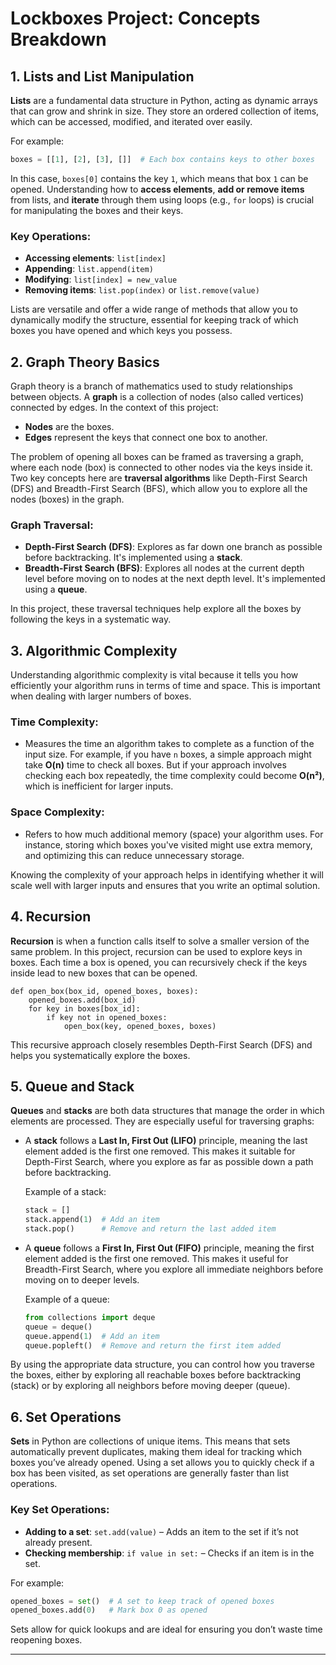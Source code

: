 # Lockboxes Project: Concepts Breakdown

## **1. Lists and List Manipulation**

**Lists** are a fundamental data structure in Python, acting as dynamic arrays that can grow and shrink in size. They store an ordered collection of items, which can be accessed, modified, and iterated over easily. 

For example:
```python
boxes = [[1], [2], [3], []]  # Each box contains keys to other boxes
```
In this case, `boxes[0]` contains the key `1`, which means that box `1` can be opened. Understanding how to **access elements**, **add or remove items** from lists, and **iterate** through them using loops (e.g., `for` loops) is crucial for manipulating the boxes and their keys.

### Key Operations:
- **Accessing elements**: `list[index]`
- **Appending**: `list.append(item)`
- **Modifying**: `list[index] = new_value`
- **Removing items**: `list.pop(index)` or `list.remove(value)`
  
Lists are versatile and offer a wide range of methods that allow you to dynamically modify the structure, essential for keeping track of which boxes you have opened and which keys you possess.

## **2. Graph Theory Basics**

Graph theory is a branch of mathematics used to study relationships between objects. A **graph** is a collection of nodes (also called vertices) connected by edges. In the context of this project:
- **Nodes** are the boxes.
- **Edges** represent the keys that connect one box to another.

The problem of opening all boxes can be framed as traversing a graph, where each node (box) is connected to other nodes via the keys inside it. Two key concepts here are **traversal algorithms** like Depth-First Search (DFS) and Breadth-First Search (BFS), which allow you to explore all the nodes (boxes) in the graph.

### Graph Traversal:
- **Depth-First Search (DFS)**: Explores as far down one branch as possible before backtracking. It's implemented using a **stack**.
- **Breadth-First Search (BFS)**: Explores all nodes at the current depth level before moving on to nodes at the next depth level. It's implemented using a **queue**.

In this project, these traversal techniques help explore all the boxes by following the keys in a systematic way.

## **3. Algorithmic Complexity**

Understanding algorithmic complexity is vital because it tells you how efficiently your algorithm runs in terms of time and space. This is important when dealing with larger numbers of boxes.

### **Time Complexity**:
- Measures the time an algorithm takes to complete as a function of the input size. For example, if you have `n` boxes, a simple approach might take **O(n)** time to check all boxes. But if your approach involves checking each box repeatedly, the time complexity could become **O(n²)**, which is inefficient for larger inputs.

### **Space Complexity**:
- Refers to how much additional memory (space) your algorithm uses. For instance, storing which boxes you've visited might use extra memory, and optimizing this can reduce unnecessary storage.

Knowing the complexity of your approach helps in identifying whether it will scale well with larger inputs and ensures that you write an optimal solution.

## **4. Recursion**

**Recursion** is when a function calls itself to solve a smaller version of the same problem. In this project, recursion can be used to explore keys in boxes. Each time a box is opened, you can recursively check if the keys inside lead to new boxes that can be opened.

```
def open_box(box_id, opened_boxes, boxes):
    opened_boxes.add(box_id)
    for key in boxes[box_id]:
        if key not in opened_boxes:
            open_box(key, opened_boxes, boxes)
```

This recursive approach closely resembles Depth-First Search (DFS) and helps you systematically explore the boxes.

## **5. Queue and Stack**

**Queues** and **stacks** are both data structures that manage the order in which elements are processed. They are especially useful for traversing graphs:

- A **stack** follows a **Last In, First Out (LIFO)** principle, meaning the last element added is the first one removed. This makes it suitable for Depth-First Search, where you explore as far as possible down a path before backtracking.
  
  Example of a stack:
  ```python
  stack = []
  stack.append(1)  # Add an item
  stack.pop()      # Remove and return the last added item
  ```

- A **queue** follows a **First In, First Out (FIFO)** principle, meaning the first element added is the first one removed. This makes it useful for Breadth-First Search, where you explore all immediate neighbors before moving on to deeper levels.
  
  Example of a queue:
  ```python
  from collections import deque
  queue = deque()
  queue.append(1)  # Add an item
  queue.popleft()  # Remove and return the first item added
  ```

By using the appropriate data structure, you can control how you traverse the boxes, either by exploring all reachable boxes before backtracking (stack) or by exploring all neighbors before moving deeper (queue).

## **6. Set Operations**

**Sets** in Python are collections of unique items. This means that sets automatically prevent duplicates, making them ideal for tracking which boxes you’ve already opened. Using a set allows you to quickly check if a box has been visited, as set operations are generally faster than list operations.

### Key Set Operations:
- **Adding to a set**: `set.add(value)` – Adds an item to the set if it’s not already present.
- **Checking membership**: `if value in set:` – Checks if an item is in the set.
  
For example:
```python
opened_boxes = set()  # A set to keep track of opened boxes
opened_boxes.add(0)   # Mark box 0 as opened
```

Sets allow for quick lookups and are ideal for ensuring you don’t waste time reopening boxes.

---

